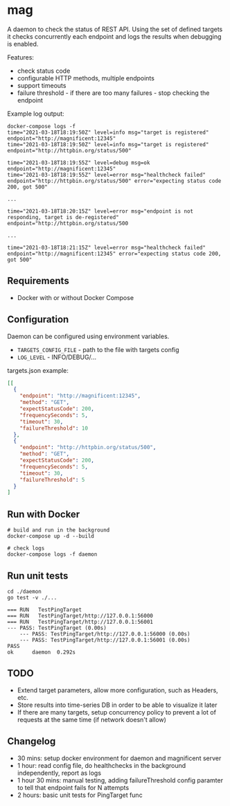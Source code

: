 # mag

A daemon to check the status of REST API. Using the set of defined targets it checks concurrently each endpoint and logs the results when debugging is enabled.

Features:
- check status code
- configurable HTTP methods, multiple endpoints
- support timeouts
- failure threshold - if there are too many failures - stop checking the endpoint

Example log output:
```
docker-compose logs -f 
time="2021-03-18T18:19:50Z" level=info msg="target is registered" endpoint="http://magnificent:12345"
time="2021-03-18T18:19:50Z" level=info msg="target is registered" endpoint="http://httpbin.org/status/500"

time="2021-03-18T18:19:55Z" level=debug msg=ok endpoint="http://magnificent:12345"
time="2021-03-18T18:19:55Z" level=error msg="healthcheck failed" endpoint="http://httpbin.org/status/500" error="expecting status code 200, got 500"

...

time="2021-03-18T18:20:15Z" level=error msg="endpoint is not responding, target is de-registered" endpoint="http://httpbin.org/status/500

...

time="2021-03-18T18:21:15Z" level=error msg="healthcheck failed" endpoint="http://magnificent:12345" error="expecting status code 200, got 500"
```

## Requirements

- Docker with or without Docker Compose

## Configuration

Daemon can be configured using environment variables.

- `TARGETS_CONFIG_FILE` - path to the file with targets config
- `LOG_LEVEL` - INFO/DEBUG/...

targets.json example:

```json
[[
  {
    "endpoint": "http://magnificent:12345",
    "method": "GET",
    "expectStatusCode": 200,
    "frequencySeconds": 5,
    "timeout": 30,
    "failureThreshold": 10
  },
  {
    "endpoint": "http://httpbin.org/status/500",
    "method": "GET",
    "expectStatusCode": 200,
    "frequencySeconds": 5,
    "timeout": 30,
    "failureThreshold": 5
  }
]
```

## Run with Docker

```
# build and run in the background
docker-compose up -d --build

# check logs
docker-compose logs -f daemon
```

## Run unit tests

```
cd ./daemon
go test -v ./...

=== RUN   TestPingTarget
=== RUN   TestPingTarget/http://127.0.0.1:56000
=== RUN   TestPingTarget/http://127.0.0.1:56001
--- PASS: TestPingTarget (0.00s)
    --- PASS: TestPingTarget/http://127.0.0.1:56000 (0.00s)
    --- PASS: TestPingTarget/http://127.0.0.1:56001 (0.00s)
PASS
ok  	daemon	0.292s
```

## TODO

- Extend target parameters, allow more configuration, such as Headers, etc.
- Store results into time-series DB in order to be able to visualize it later
- If there are many targets, setup concurrency policy to prevent a lot of requests at the same time (if network doesn't allow)

## Changelog

- 30 mins: setup docker environment for daemon and magnificent server
- 1 hour: read config file, do healthchecks in the background independently, report as logs
- 1 hour 30 mins: manual testing, adding failureThreshold config paramter to tell that endpoint fails for N attempts
- 2 hours: basic unit tests for PingTarget func